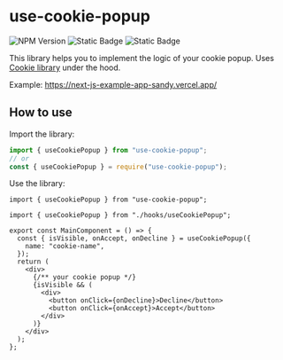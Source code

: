 # use-cookie-popup

![NPM Version](https://img.shields.io/npm/v/use-cookie-popup?logo=npm)
![Static Badge](https://img.shields.io/badge/React-gray?logo=react&logoColor=61dbfb)
![Static Badge](https://img.shields.io/badge/Typescript-blue?logo=typescript&logoColor=white)

This library helps you to implement the logic of your cookie popup. Uses [Cookie library](https://www.npmjs.com/package/cookie) under the hood.

Example: https://next-js-example-app-sandy.vercel.app/

## How to use

Import the library:

```typescript
import { useCookiePopup } from "use-cookie-popup";
// or
const { useCookiePopup } = require("use-cookie-popup");
```

Use the library:

```tsx
import { useCookiePopup } from "use-cookie-popup";

import { useCookiePopup } from "./hooks/useCookiePopup";

export const MainComponent = () => {
  const { isVisible, onAccept, onDecline } = useCookiePopup({
    name: "cookie-name",
  });
  return (
    <div>
      {/** your cookie popup */}
      {isVisible && (
        <div>
          <button onClick={onDecline}>Decline</button>
          <button onClick={onAccept}>Accept</button>
        </div>
      )}
    </div>
  );
};
```
